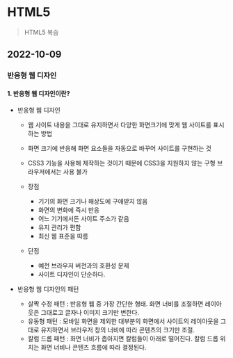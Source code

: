 # HTML5

> HTML5 복습

## 2022-10-09

### 반응형 웹 디자인

#### 1. 반응형 웹 디자인이란?

- 반응형 웹 디자인

  - 웹 사이트 내용을 그대로 유지하면서 다양한 화면크기에 맞게 웹 사이트를 표시하는 방법
  - 화면 크기에 반응해 화면 요소들을 자동으로 바꾸어 사이트를 구현하는 것
  - CSS3 기능을 사용해 제작하는 것이기 때문에 CSS3을 지원하지 않는 구형 브라우저에서는 사용 불가

  - 장점
    - 기기의 화면 크기나 해상도에 구애받지 않음
    - 화면의 변화에 즉시 반응
    - 어느 기기에서든 사이트 주소가 같음
    - 유지 관리가 편함
    - 최신 웹 표준을 따름
  - 단점
    - 예전 브라우저 버전과의 호환성 문제
    - 사이트 디자인이 단순하다.

- 반응형 웹 디자인의 패턴
  - 살짝 수정 패턴 : 반응형 웹 중 가장 간단한 형태. 화면 너비를 조절하면 레이아웃은 그대로고 글자나 이미지 크기만 변한다.
  - 유동형 패턴 : 모바일 화면을 제외한 대부분의 화면에서 사이트의 레이아웃을 그대로 유지하면서 브라우저 창의 너비에 따라 콘텐츠의 크기만 조절.
  - 칼럼 드롭 패턴 : 화면 너비가 좁아지면 칼럼들이 아래로 떨어진다. 칼럼 드롭 위치는 화면 너비나 콘텐츠 흐름에 따라 결정된다.
